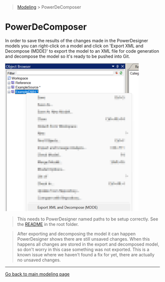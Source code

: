 > [Modeling](./README.md) > PowerDeComposer

# PowerDeComposer

In order to save the results of the changes made in the PowerDesigner models you can right-click on a model and click on 'Export XML and Decompose (MDDE)' to export the model to an XML file for code generation and decompose the model so it's ready to be pushed into Git.

![Export and decompose](img/model_export_and_decompose.png)

> This needs to PowerDesigner named paths to be setup correctly. See the [README](../README.md) in the root folder.

> After exporting and decomposing the model it can happen PowerDesigner shows there are still unsaved changes. When this happens all changes are stored in the export and decomposed model, so don't worry in this case something was not exported. This is a known issue where we haven't found a fix for yet, there are actually no unsaved changes.

***

[Go back to main modeling page](./README.md)
